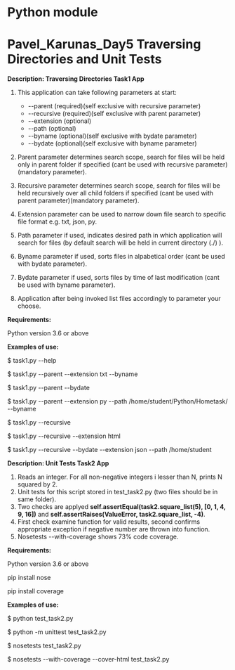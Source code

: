 # Python module

# Pavel_Karunas_Day5 Traversing Directories and Unit Tests

**Description: Traversing Directories Task1 App**
1. This application can take following parameters at start:
	- --parent (required)(self exclusive with recursive parameter)
	- --recursive (required)(self exclusive with parent parameter)
	- --extension (optional)
	- --path (optional)
	- --byname (optional)(self exclusive with bydate parameter)
	- --bydate (optional)(self exclusive with byname parameter)

2. Parent parameter determines search scope, search for files will be held only in parent folder if specified (cant be used with recursive parameter)(mandatory parameter).
3. Recursive parameter determines search scope, search for files will be held recursively over all child folders if specified (cant be used with parent parameter)(mandatory parameter).
4. Extension parameter can be used to narrow down file search to specific file format e.g. txt, json, py.
5. Path parameter if used, indicates desired path in which application will search for files (by default search will be held in current directory (./) ).
6. Byname parameter if used, sorts files in alpabetical order (cant be used with bydate parameter).
7. Bydate parameter if used, sorts files by time of last modification (cant be used with byname parameter).
8. Application after being invoked list files accordingly to parameter your choose.


**Requirements:**

Python version 3.6 or above


**Examples of use:**

$ task1.py --help

$ task1.py --parent --extension txt --byname

$ task1.py --parent --bydate

$ task1.py --parent --extension py --path /home/student/Python/Hometask/ --byname

$ task1.py --recursive

$ task1.py --recursive --extension html

$ task1.py --recursive --bydate --extension json --path /home/student



**Description: Unit Tests Task2 App**
1. Reads an integer. For all non-negative integers i lesser than N, prints N squared by 2.
2. Unit tests for this script stored in test_task2.py (two files should be in same folder).
3. Two checks are applyed **self.assertEqual(task2.square_list(5), [0, 1, 4, 9, 16])** and **self.assertRaises(ValueError, task2.square_list, -4)**.
4. First check examine function for valid results, second confirms appropriate exception if negative number are thrown into function.
5. Nosetests --with-coverage shows 73% code coverage.

**Requirements:**

Python version 3.6 or above

pip install nose

pip install coverage


**Examples of use:**

$ python test_task2.py

$ python -m unittest test_task2.py

$ nosetests test_task2.py

$ nosetests --with-coverage --cover-html test_task2.py



